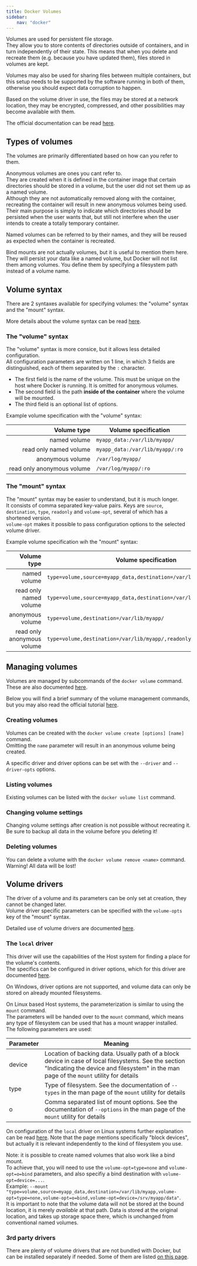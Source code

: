 ```yaml
---
title: Docker Volumes
sidebar:
    nav: "docker"
---
```


Volumes are used for persistent file storage.  
They allow you to store contents of directories outside of containers, and in turn independently of their state.
This means that when you delete and recreate them (e.g. because you have updated them), files stored in volumes are kept.

Volumes may also be used for sharing files between multiple containers,
but this setup needs to be supported by the software running in both of them, otherwise you should expect data corruption to happen.

Based on the volume driver in use, the files may be stored at a network location,
they may be encrypted, compressed, and other possibilities may become available with them.

The official documentation can be read [here](https://docs.docker.com/storage/volumes/).

## Types of volumes

The volumes are primarily differentiated based on how can you refer to them.

Anonymous volumes are ones you cant refer to.  
They are created when it is defined in the container image that certain directories should be stored in a volume, but the user did not set them up as a named volume.  
Although they are not automatically removed along with the container, recreating the container will result in new anonymous volumes being used.  
Their main purpose is simply to indicate which directories should be persisted when the user wants that, but still not interfere when the user intends to create a totally temporary container.

Named volumes can be referred to by their names, and they will be reused as expected when the container is recreated.

Bind mounts are not actually volumes, but it is useful to mention them here.  
They will persist your data like a named volume, but Docker will not list them among volumes.
You define them by specifying a filesystem path instead of a volume name.

## Volume syntax

There are 2 syntaxes available for specifying volumes: the "volume" syntax and the "mount" syntax.

More details about the volume syntax can be read [here](https://docs.docker.com/storage/volumes/#choose-the--v-or---mount-flag).

### The "volume" syntax

The "volume" syntax is more consice, but it allows less detailed configuration.  
All configuration parameters are written on 1 line, in which 3 fields are distinguished, each of them separated by the `:` character.
- The first field is the name of the volume. This must be unique on the host where Docker is running. It is omitted for anonymous volumes.
- The second field is the path **inside of the container** where the volume will be mounted.
- The third field is an optional list of options.

Example volume specification with the "volume" syntax:

|Volume type|Volume specification|
|---:|---|
|named volume|`myapp_data:/var/lib/myapp/`|
|read only named volume|`myapp_data:/var/lib/myapp/:ro`|
|anonymous volume|`/var/log/myapp/`|
|read only anonymous volume|`/var/log/myapp/:ro`|

### The "mount" syntax

The "mount" syntax may be easier to understand, but it is much longer.  
It consists of comma separated key-value pairs.
Keys are `source`, `destination`, `type`, `readonly` and `volume-opt`, several of which has a shortened version.  
`volume-opt` makes it possible to pass configuration options to the selected volume driver. 

Example volume specification wih the "mount" syntax:

|Volume type|Volume specification|
|---:|---|
|named volume|`type=volume,source=myapp_data,destination=/var/lib/myapp/`|
|read only named volume|`type=volume,source=myapp_data,destination=/var/lib/myapp/,readonly`|
|anonymous volume|`type=volume,destination=/var/lib/myapp/`|
|read only anonymous volume|`type=volume,destination=/var/lib/myapp/,readonly`|

## Managing volumes

Volumes are managed by subcommands of the `docker volume` command. These are also documented [here](https://docs.docker.com/engine/reference/commandline/volume/).

Below you will find a brief summary of the volume management commands, but you may also read the official tutorial [here](https://docs.docker.com/network/network-tutorial-standalone/).

### Creating volumes

Volumes can be created with the `docker volume create [options] [name]` command.  
Omitting the `name` parameter will result in an anonymous volume being created.

A specific driver and driver options can be set with the `--driver` and `--driver-opts` options.

### Listing volumes
Existing volumes can be listed with the `docker volume list` command.

### Changing volume settings
Changing volume settings after creation is not possible without recreating it.  
Be sure to backup all data in the volume before you deleting it!

### Deleting volumes
You can delete a volume with the `docker volume remove <name>` command.  
Warning! All data will be lost!

## Volume drivers

The driver of a volume and its parameters can be only set at creation, they cannot be changed later.  
Volume driver specific parameters can be specified with the `volume-opts` key of the "mount" syntax.

Detailed use of volume drivers are documented [here](https://docs.docker.com/storage/volumes/#use-a-volume-driver).

### The `local` driver
This driver will use the capabilities of the Host system for finding a place for the volume's contents.  
The specifics can be configured in driver options, 
which for this driver are documented [here](https://docs.docker.com/engine/reference/commandline/volume_create/#opt).

On Windows, driver options are not supported, and volume data can only be stored on already mounted filesystems.

On Linux based Host systems, the parameterization is similar to using the `mount` command.  
The parameters will be handed over to the `mount` command, which means any type of filesystem can be used that has a mount wrapper installed.  
The following parameters are used:

|Parameter|Meaning|
|---|---|
|device|Location of backing data. Usually path of a block device in case of local filesystems. See the section "Indicating the device and filesystem" in the man page of the `mount` utility for details|
|type|Type of filesystem. See the documentation of `--types` in the man page of the `mount` utility for details|
|o|Comma separated list of mount options. See the documentation of `--options` in the man page of the `mount` utility for details|

On configuration of the `local` driver on Linux systems further explanation can be read [here](https://docs.docker.com/storage/volumes/#block-storage-devices).
Note that the page mentions specifically "block devices", but actually it is relevant independently to the kind of filesystem you use.

Note: it is possible to create named volumes that also work like a bind mount.  
To achieve that, you will need to use the `volume-opt=type=none` and `volume-opt=o=bind` parameters, and also specifiy a bind destination with `volume-opt=device=...`.  
Example: `--mount "type=volume,source=myapp_data,destination=/var/lib/myapp,volume-opt=type=none,volume-opt=o=bind,volume-opt=device=/srv/myapp/data"`.  
It is important to note that the volume data will not be stored at the bound location, it is merely _available_ at that path. Data is stored at the original location, and takes up storage space there, which is unchanged from conventional named volumes.

### 3rd party drivers

There are plenty of volume drivers that are not bundled with Docker, but can be installed separately if needed.
Some of them are listed [on this page](https://docs.docker.com/engine/extend/legacy_plugins/#volume-plugins).
